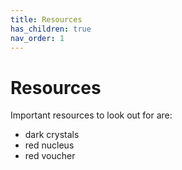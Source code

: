 ```yaml
---
title: Resources
has_children: true
nav_order: 1
---
```


# Resources
Important resources to look out for are:
- dark crystals
- red nucleus
- red voucher
